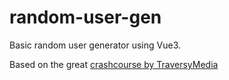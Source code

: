 # random-user-gen
Basic random user generator using Vue3.

Based on the great [crashcourse by TraversyMedia](https://www.youtube.com/watch?v=qZXt1Aom3Cs)
